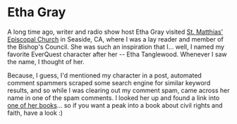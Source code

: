 # Etha Gray

A long time ago, writer and radio show host Etha Gray visited [St. Matthias' Episcopal Church](http://www.encyclopedia.com/doc/1G1-152190242.html) in Seaside, CA, where I was a lay reader and member of the Bishop's Council. She was such an inspiration that I... well, I named my favorite EverQuest character after her -- Etha Tanglewood. Whenever I saw the name, I thought of her.

Because, I guess, I'd mentioned my character in a post, automated comment spammers scraped some search engine for similar keyword results, and so while I was clearing out my comment spam, came across her name in one of the spam comments. I looked her up and found a link into [one of her books](http://books.google.com/books?hl=en&id=OAaZdaCJyxAC&dq=etha+gray+prayers&printsec=frontcover&source=web&ots=MIVZPoNDPF&sig=W_0FMk90fF7b_D78hg2BwAwhgWM&sa=X&oi=book_result&resnum=3&ct=result#PPP1,M1)... so if you want a peak into a book about civil rights and faith, have a look :)


